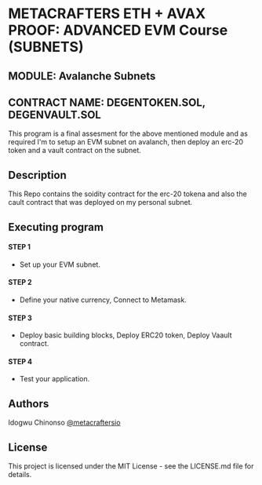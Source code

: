 # METACRAFTERS ETH + AVAX PROOF: ADVANCED EVM Course (SUBNETS)
## MODULE: Avalanche Subnets
## CONTRACT NAME: DEGENTOKEN.SOL, DEGENVAULT.SOL

This program is a final assesment for the above mentioned module and as required I'm to setup an EVM subnet on avalanch, then deploy an erc-20 token and a vault contract on the subnet.


## Description
This Repo contains the soidity contract for the erc-20 tokena and also the cault contract that was deployed on my personal subnet.


## Executing program
#### STEP 1
- Set up your EVM subnet.

#### STEP 2
- Define your native currency, Connect to Metamask.

#### STEP 3
- Deploy basic building blocks, Deploy ERC20 token, Deploy Vaault contract.

#### STEP 4
- Test your application.


## Authors
Idogwu Chinonso
[@metacraftersio](https://twitter.com/ChinonsoIdogwu)


## License
This project is licensed under the MIT License - see the LICENSE.md file for details.